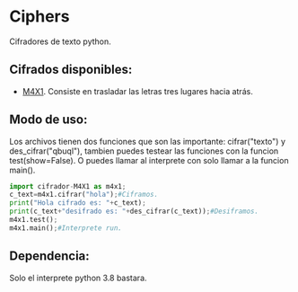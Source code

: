 # Ciphers

Cifradores de texto python.

## Cifrados disponibles:
<ul>
	<li><a href="./cifrador-M4X1.py">M4X1</a>. Consiste en trasladar las letras tres lugares hacia atrás.</li>
</ul>

## Modo de uso:
Los archivos tienen dos funciones que son las importante: <codes>cifrar("texto")</codes> y <codes>des_cifrar("qbuql")</codes>, tambien puedes testear las funciones con la funcion <codes>test(show=False)</codes>. O puedes llamar al interprete con solo llamar a la funcion <codes>main()</codes>.
```python
import cifrador-M4X1 as m4x1;
c_text=m4x1.cifrar("hola");#Ciframos.
print("Hola cifrado es: "+c_text);
print(c_text+"desifrado es: "+des_cifrar(c_text));#Desiframos.
m4x1.test();
m4x1.main();#Interprete run.
```
## Dependencia:
Solo el interprete python 3.8 bastara.
